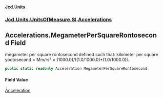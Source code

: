 #### [Jcd.Units](index 'index')
### [Jcd.Units.UnitsOfMeasure.SI](Jcd.Units.UnitsOfMeasure.SI 'Jcd.Units.UnitsOfMeasure.SI').[Accelerations](Accelerations 'Jcd.Units.UnitsOfMeasure.SI.Accelerations')

## Accelerations.MegameterPerSquareRontosecond Field

megameter per square rontosecond defined such that: kilometer per square yoctosecond = Mm/rs² ×
(1000.0)/((1.0/1000.0)*(1.0/1000.0)).

```csharp
public static readonly Acceleration MegameterPerSquareRontosecond;
```

#### Field Value
[Acceleration](Acceleration 'Jcd.Units.UnitTypes.Acceleration')